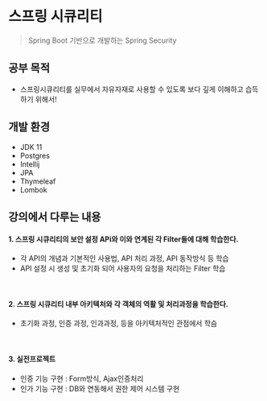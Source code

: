 # 스프링 시큐리티 
> Spring Boot 기반으로 개발하는 Spring Security

## 공부 목적 
- 스프링시큐리티를 실무에서 자유자재로 사용할 수 있도록 보다 깊게 이해하고 습득하기 위해서!

## 개발 환경
- JDK 11
- Postgres
- Intellij
- JPA
- Thymeleaf
- Lombok

## 강의에서 다루는 내용  

#### 1. 스프링 시큐리티의 보안 설정 APi와 이와 연계된 각 Filter들에 대해 학습한다.
   - 각 API의 개념과 기본적인 사용법, API 처리 과정, API 동작방식 등 학습
   - API 설정 시 생성 및 초기화 되어 사용자의 요청을 처리하는 Filter 학습

<br>

#### 2. 스프링 시큐리티 내부 아키텍처와 각 객체의 역활 및 처리과정을 학습한다.
   - 초기화 과정, 인증 과정, 인과과정, 등을 아키텍처적인 관점에서 학슴

<br>

#### 3. 실전프로젝트
   - 인증 기능 구현 : Form방식, Ajax인증처리 
   - 인가 기능 구현 : DB와 연동해서 권한 제어 시스템 구현
